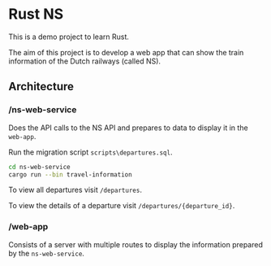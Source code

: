 # Rust NS

This is a demo project to learn Rust.

The aim of this project is to develop a web app that can show the train information of the Dutch railways (called NS).

## Architecture

### /ns-web-service

Does the API calls to the NS API and prepares to data to display it in the ``web-app``.

Run the migration script ``scripts\departures.sql``.

```bash
cd ns-web-service
cargo run --bin travel-information
```

To view all departures visit ``/departures``.

To view the details of a departure visit ``/departures/{departure_id}``.

### /web-app

Consists of a server with multiple routes to display the information prepared by the ``ns-web-service``.
